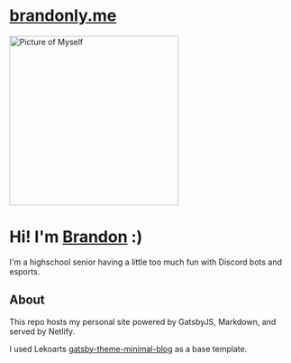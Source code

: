 # [brandonly.me](https://brandonly.me)
<img src="https://brandonly.me/static/me-small.png" alt="Picture of Myself" height="300"/>

# Hi! I'm <a href="https://brandonly.me" target="_blank">Brandon</a> :)

I'm a highschool senior having a little too much fun with Discord bots and esports.

## About

This repo hosts my personal site powered by GatsbyJS, Markdown, and served by Netlify.

I used Lekoarts [gatsby-theme-minimal-blog](https://github.com/LekoArts/gatsby-starter-minimal-blog) as a base template.